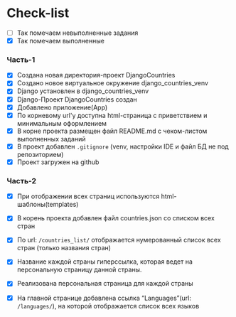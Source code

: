# Check-list
- [ ] Так помечаем невыполненные задания
- [x] Так помечаем выполненные

### Часть-1
- [x] Создана новая директория-проект DjangoCountries
- [x] Создано новое виртуальное окружение django_countries_venv
- [x] Django установлен в django_countries_venv
- [x] Django-Проект DjangoCountries создан 
- [x] Добавлено приложение(App)
- [x] По корневому url'у доступна html-страница с приветствием и минимальным оформлением
- [x] В корне проекта размещен файл README.md с чеком-листом выполненных заданий
- [x] В проект добавлен `.gitignore` (venv, настройки IDE и файл БД не под репозиторием)
- [x] Проект загружен на github

### Часть-2
- [x] При отображении всех страниц используются html-шаблоны(templates)
- [x] В корень проекта добавлен файл countries.json со списком всех стран
- [x] По url: `/countries_list/` отображается нумерованный список всех стран (только названия стран)
- [x] Название каждой страны гиперссылка, которая ведет на персональную страницу данной страны.
- [x] Реализована персональная страница для каждой страны
- [x] На главной странице добавлена ссылка “Languages”(url: `/languages/`), на которой отображается список всех языков


